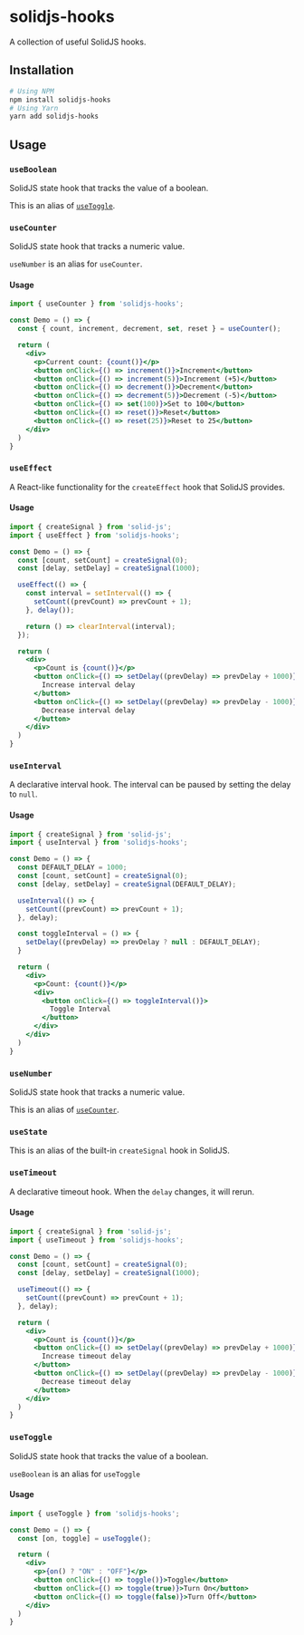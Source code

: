 # solidjs-hooks

A collection of useful SolidJS hooks.

## Installation

```bash
# Using NPM
npm install solidjs-hooks
# Using Yarn
yarn add solidjs-hooks
```

## Usage

### `useBoolean`

SolidJS state hook that tracks the value of a boolean.

This is an alias of [`useToggle`](#usetoggle).



### `useCounter`

SolidJS state hook that tracks a numeric value.

`useNumber` is an alias for `useCounter`.

#### Usage

```jsx
import { useCounter } from 'solidjs-hooks';

const Demo = () => {
  const { count, increment, decrement, set, reset } = useCounter();

  return (
    <div>
      <p>Current count: {count()}</p>
      <button onClick={() => increment()}>Increment</button>
      <button onClick={() => increment(5)}>Increment (+5)</button>
      <button onClick={() => decrement()}>Decrement</button>
      <button onClick={() => decrement(5)}>Decrement (-5)</button>
      <button onClick={() => set(100)}>Set to 100</button>
      <button onClick={() => reset()}>Reset</button>
      <button onClick={() => reset(25)}>Reset to 25</button>
    </div>
  )
}
```



### `useEffect`

A React-like functionality for the `createEffect` hook that SolidJS provides.

#### Usage

```jsx
import { createSignal } from 'solid-js';
import { useEffect } from 'solidjs-hooks';

const Demo = () => {
  const [count, setCount] = createSignal(0);
  const [delay, setDelay] = createSignal(1000);

  useEffect(() => {
    const interval = setInterval(() => {
      setCount((prevCount) => prevCount + 1);
    }, delay());

    return () => clearInterval(interval);
  });

  return (
    <div>
      <p>Count is {count()}</p>
      <button onClick={() => setDelay((prevDelay) => prevDelay + 1000)}>
        Increase interval delay
      </button>
      <button onClick={() => setDelay((prevDelay) => prevDelay - 1000)}>
        Decrease interval delay
      </button>
    </div>
  )
}
```



### `useInterval`

A declarative interval hook. The interval can be paused by setting the delay to `null`.

#### Usage

```jsx
import { createSignal } from 'solid-js';
import { useInterval } from 'solidjs-hooks';

const Demo = () => {
  const DEFAULT_DELAY = 1000;
  const [count, setCount] = createSignal(0);
  const [delay, setDelay] = createSignal(DEFAULT_DELAY);

  useInterval(() => {
    setCount((prevCount) => prevCount + 1);
  }, delay);

  const toggleInterval = () => {
    setDelay((prevDelay) => prevDelay ? null : DEFAULT_DELAY);
  }

  return (
    <div>
      <p>Count: {count()}</p>
      <div>
        <button onClick={() => toggleInterval()}>
          Toggle Interval
        </button>
      </div>
    </div>
  )
}
```



### `useNumber`

SolidJS state hook that tracks a numeric value.

This is an alias of [`useCounter`](#usecounter).



### `useState`

This is an alias of the built-in `createSignal` hook in SolidJS. 



### `useTimeout`

A declarative timeout hook. When the `delay` changes, it will rerun.

#### Usage

```jsx
import { createSignal } from 'solid-js';
import { useTimeout } from 'solidjs-hooks';

const Demo = () => {
  const [count, setCount] = createSignal(0);
  const [delay, setDelay] = createSignal(1000);

  useTimeout(() => {
    setCount((prevCount) => prevCount + 1);
  }, delay);

  return (
    <div>
      <p>Count is {count()}</p>
      <button onClick={() => setDelay((prevDelay) => prevDelay + 1000)}>
        Increase timeout delay
      </button>
      <button onClick={() => setDelay((prevDelay) => prevDelay - 1000)}>
        Decrease timeout delay
      </button>
    </div>
  )
}
```



### `useToggle`

SolidJS state hook that tracks the value of a boolean.

`useBoolean` is an alias for `useToggle`

#### Usage

```jsx
import { useToggle } from 'solidjs-hooks';

const Demo = () => {
  const [on, toggle] = useToggle();

  return (
    <div>
      <p>{on() ? "ON" : "OFF"}</p>
      <button onClick={() => toggle()}>Toggle</button>
      <button onClick={() => toggle(true)}>Turn On</button>
      <button onClick={() => toggle(false)}>Turn Off</button>
    </div>
  )
}
```